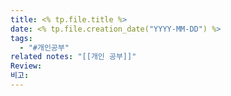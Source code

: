 ```yaml
---
title: <% tp.file.title %>
date: <% tp.file.creation_date("YYYY-MM-DD") %>
tags:
  - "#개인공부"
related notes: "[[개인 공부]]"
Review: 
비고:
---
```

